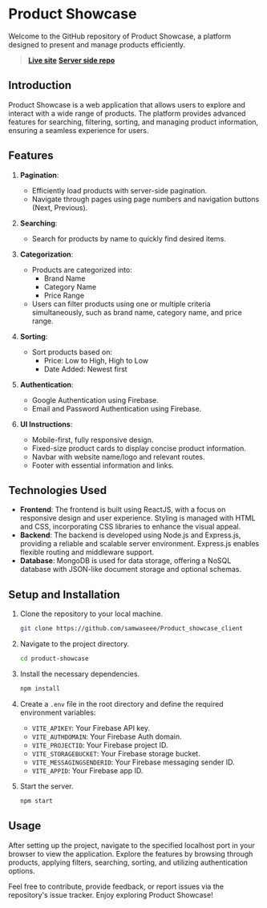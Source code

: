# Product Showcase

Welcome to the GitHub repository of Product Showcase, a platform designed to present and manage products efficiently.  
> **[Live site](https://product-showcase-82903.web.app)**       **[Server side repo](https://github.com/samwaseee/Product_showcase_server)**

## Introduction
Product Showcase is a web application that allows users to explore and interact with a wide range of products. The platform provides advanced features for searching, filtering, sorting, and managing product information, ensuring a seamless experience for users.

## Features
1. **Pagination**: 
   - Efficiently load products with server-side pagination.
   - Navigate through pages using page numbers and navigation buttons (Next, Previous).

2. **Searching**:
   - Search for products by name to quickly find desired items.

3. **Categorization**:
   - Products are categorized into:
     - Brand Name
     - Category Name
     - Price Range
   - Users can filter products using one or multiple criteria simultaneously, such as brand name, category name, and price range.

4. **Sorting**:
   - Sort products based on:
     - Price: Low to High, High to Low
     - Date Added: Newest first

5. **Authentication**:
   - Google Authentication using Firebase.
   - Email and Password Authentication using Firebase.

6. **UI Instructions**:
   - Mobile-first, fully responsive design.
   - Fixed-size product cards to display concise product information.
   - Navbar with website name/logo and relevant routes.
   - Footer with essential information and links.

## Technologies Used
- **Frontend**: The frontend is built using ReactJS, with a focus on responsive design and user experience. Styling is managed with HTML and CSS, incorporating CSS libraries to enhance the visual appeal.
- **Backend**: The backend is developed using Node.js and Express.js, providing a reliable and scalable server environment. Express.js enables flexible routing and middleware support.
- **Database**: MongoDB is used for data storage, offering a NoSQL database with JSON-like document storage and optional schemas.

## Setup and Installation
1. Clone the repository to your local machine.
   ```bash
   git clone https://github.com/samwaseee/Product_showcase_client
   ```
2. Navigate to the project directory.
   ```bash
   cd product-showcase
   ```
3. Install the necessary dependencies.
   ```bash
   npm install
   ```
4. Create a `.env` file in the root directory and define the required environment variables:
   - `VITE_APIKEY`: Your Firebase API key.
   - `VITE_AUTHDOMAIN`: Your Firebase Auth domain.
   - `VITE_PROJECTID`: Your Firebase project ID.
   - `VITE_STORAGEBUCKET`: Your Firebase storage bucket.
   - `VITE_MESSAGINGSENDERID`: Your Firebase messaging sender ID.
   - `VITE_APPID`: Your Firebase app ID.

5. Start the server.
   ```bash
   npm start
   ```

## Usage
After setting up the project, navigate to the specified localhost port in your browser to view the application. Explore the features by browsing through products, applying filters, searching, sorting, and utilizing authentication options.

Feel free to contribute, provide feedback, or report issues via the repository's issue tracker. Enjoy exploring Product Showcase!